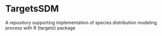# TargetsSDM
A repository supporting implementation of species distribution modeling process with R {targets} package

